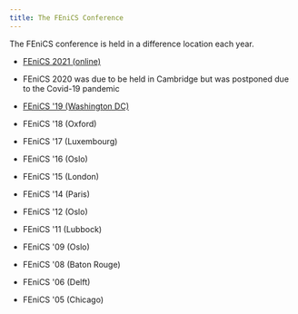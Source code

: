```yaml
---
title: The FEniCS Conference
---
```

The FEniCS conference is held in a difference location each year.

- [FEniCS 2021 (online)](fenics-2021)
- FEniCS 2020 was due to be held in Cambridge but was postponed due to the Covid-19 pandemic
- [FEniCS '19 (Washington DC)](fenics19)
- FEniCS '18 (Oxford)
- FEniCS '17 (Luxembourg)
- FEniCS '16 (Oslo)
- FEniCS '15 (London)
- FEniCS '14 (Paris)

- FEniCS '12 (Oslo)
- FEniCS '11 (Lubbock)

- FEniCS '09 (Oslo)
- FEniCS '08 (Baton Rouge)

- FEniCS '06 (Delft)
- FEniCS '05 (Chicago)
